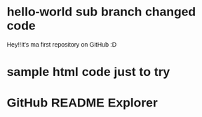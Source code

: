 # hello-world sub branch changed code
Hey!!It's ma first repository on GitHub :D
# sample html code just to try
<!DOCTYPE html>
<html>
<head>
  <title>GitHub README Explorer</title>
  <style>
    body {
      font-family: Arial, sans-serif;
      margin: 20px;
    }
    .readme-content {
      max-width: 800px;
      margin: 0 auto;
    }
  </style>
</head>
<body>
  <div class="readme-content">
    <h1>GitHub README Explorer</h1>
    <div id="readme"></div>
  </div>

  <script>
    // Fetch the README file from GitHub API
    fetch('https://api.github.com/repos/{Kodavoor Shreya}/{hello-world}/readme')
      .then(response => response.json())
      .then(data => {
        // Base64 decode the content
        const readmeContent = atob(data.content);

        // Set the content in the 'readme' div
        document.getElementById('readme').innerHTML = readmeContent;
      })
      .catch(error => {
        console.error('Error:', error);
        document.getElementById('readme').innerHTML = 'Failed to fetch the README file.';
      });
  </script>
</body>
</html>
